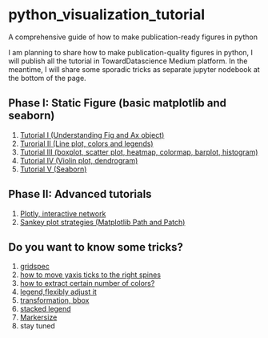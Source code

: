 # python_visualization_tutorial
A comprehensive guide of how to make publication-ready figures in python

I am planning to share how to make publication-quality figures in python, I will publish all the tutorial in TowardDatascience Medium platform. In the meantime, I will share some sporadic tricks as separate jupyter nodebook at the bottom of the page.

## Phase I: Static Figure (basic matplotlib and seaborn)
1. [Tutorial I (Understanding Fig and Ax object)](https://towardsdatascience.com/making-publication-quality-figures-in-python-part-i-fig-and-axes-d86c3903ad9b)
2. [Turorial II (Line plot, colors and legends)](https://frankligy.medium.com/making-publication-quality-figures-in-python-part-ii-line-plot-legends-colors-4430a5891706)
3. [Tutorial III (boxplot, scatter plot, heatmap, colormap, barplot, histogram)](https://frankligy.medium.com/making-publication-quality-figures-in-python-part-iii-box-plot-bar-plot-scatter-plot-407fa457449)
4. [Tutorial IV (Violin plot, dendrogram)](https://towardsdatascience.com/making-publication-quality-figures-in-python-part-iv-violin-plot-and-dendrogram-ed0bb8b23ddd)
5. [Tutorial V (Seaborn)](https://frankligy.medium.com/all-you-need-to-know-about-seaborn-6678a02f31ff)

## Phase II: Advanced tutorials
1. [Plotly, interactive network](https://frankligy.medium.com/plotly-meets-scientific-visualization-8c2074f032cb)
2. [Sankey plot strategies (Matplotlib Path and Patch)](https://frankligy.medium.com/the-essence-of-drawing-sankey-plot-491fb2cb234)


## Do you want to know some tricks?
1. [gridspec](https://github.com/frankligy/python_visualization_tutorial/blob/main/examples/gridspec.ipynb)
2. [how to move yaxis ticks to the right spines](https://github.com/frankligy/python_visualization_tutorial/blob/main/examples/yaxis_tick_on_right.ipynb)
3. [how to extract certain number of colors?](https://github.com/frankligy/python_visualization_tutorial/blob/main/examples/cmap.ipynb)
4. [legend,flexibly adjust it](https://github.com/frankligy/python_visualization_tutorial/blob/main/examples/legend.ipynb)
5. [transformation, bbox](https://github.com/frankligy/python_visualization_tutorial/blob/main/examples/extend_ax.ipynb)
6. [stacked legend](https://github.com/frankligy/python_visualization_tutorial/blob/main/examples/stacked_legends.ipynb)
7. [Markersize](https://github.com/frankligy/python_visualization_tutorial/blob/main/examples/markersize.ipynb)
8. stay tuned
